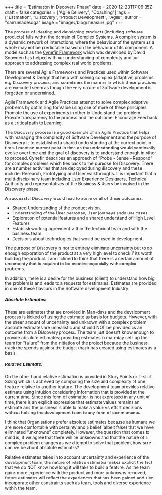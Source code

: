 +++
title =  "Estimation in Discovery Phase"
date = 2020-12-23T17:06:35Z
draft = false
categories = ["Agile Delivery", "Coaching"]
tags = ["Estimation", "Discovery", "Product Development", "Agile"]
author =  "samueladesoga"
image = "images/blog/measure.jpg"
+++

The process of ideating and developing products (including software products) falls within the domain of Complex Systems.  A complex system  is a dynamic network of interactions, where the behaviour of the system as a whole may not be predictable based on the behaviour of its component. A model such as the [Cynefin Framework](https://hbr.org/2007/11/a-leaders-framework-for-decision-making "Cynefin Framework") which was developed by David Snowden has helped with our understanding of complexity and our approach to addressing complex real world problems.

There are several Agile Frameworks and Practices used within Software Development & Design that help with solving complex (adaptive) problems e.g Discovery process; and sometimes the manner in which these practices are executed seem as though the very nature of Software development is forgotten or undermined..

Agile Framework and Agile Practices attempt to solve complex adaptive problems by optimising for Value using one of more of these principles:
Promote the use of experiments in other to Understand the problem.
Provide transparency to the process and the outcome.
Encourage Feedback as a critical path to Learning.

The Discovery process is a good example of an Agile Practice that helps with managing the complexity of Software Development and the purpose of Discovery is to established a shared understanding at the current point in time. I mention current point in time as the understanding would continually evolve over time and the goal of discovery is to understand enough in other to proceed. Cynefin describes an approach of “Probe - Sense - Respond” for  complex problems which ties back to the purpose for Discovery. There are a number activities that are deployed during discovery and these include: Research, Prototyping and User walkthroughs. It is important that a multi-disciplinary team including User Experience Designers, Technical Authority and representatives of the Business & Users be involved in the Discovery phase.

A successful Discovery would lead to some or all of these outcomes:
- Shared Understanding of the product vision.
- Understanding of the User personas, User journeys ands use cases.
- Exploration of potential features and a shared understand of High Level Features.
- Establish working agreement within the technical team and with the business team.
- Decisions about technologies that would be used in development.

The purpose of Discovery is not to entirely eliminate uncertainty but to do enough exploration of the product at a very high level to check if its worth building the product. I am inclined to think that there is a certain amount of uncertainty that is required to be creative especially with complex problems.  

In addition, there is a desire for the business (client) to understand how big the problem is and leads to a requests for estimates. Estimates are provided in one of these flavours in the Software development Industry:

##### Absolute Estimates: 
These are estimates that are provided in Man-days and  the development process is kicked off using the estimate as basis for budgets. However, with the sheer amount of uncertainty and unknown with a complex problem, absolute estimates are unrealistic and should NOT be provided as an outcome from a Discovery process. The team just doesn’t know enough to provide absolute estimates; providing estimates in man-day sets up the team for “failure” from the initiation of the project because the business track the spends against the budget that it has created using estimates as a basis.

##### Relative Estimate: 
On the other hand relative estimation is provided in Story Points or T-shirt Sizing which is achieved by comparing the size and complexity of one feature relative to another feature. The development team provides relative estimate using intuition considering information that is provided at the current time. Since this form of estimation is not expressed in any unit of time, there is an explicit expression that estimate values remains an estimate and the business is able to make a value vs effort decisions without holding the development team to any form of commitments.

I think that Organisations prefer absolute estimates because as humans we are more comfortable with certainty and a belief (albeit false) that we have eliminated “unknowns” completely. However, the question that comes to mind is, if we agree that there will be unknowns and that the nature of a complex problem changes as we attempt to solve that problem, how sure can we be about absolute estimates? 

Relative estimates takes in to account uncertainty and experience of the development team; the nature of relative estimates makes explicit the fact that we do NOT know how long it will take to build a feature. As the team gains more experience with the product and more  unknowns removed, future estimates will reflect the experiences that has been gained and also incorporate other constraints such as team, tools and diverse experience within the team.
